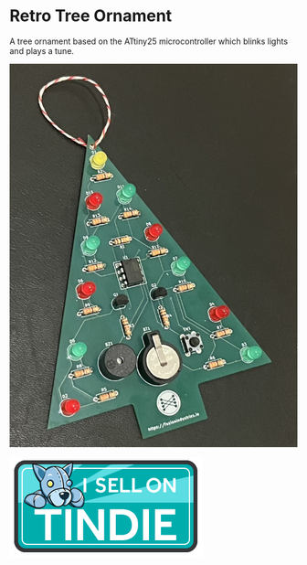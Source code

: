# Retro Tree Ornament

A tree ornament based on the ATtiny25 microcontroller which blinks lights and plays a tune. 

<img src="assembled.png"/>

<a href="https://www.tindie.com/products/fusionindustries/retro-tree-ornament/"><img src="tindie.png"/></a>